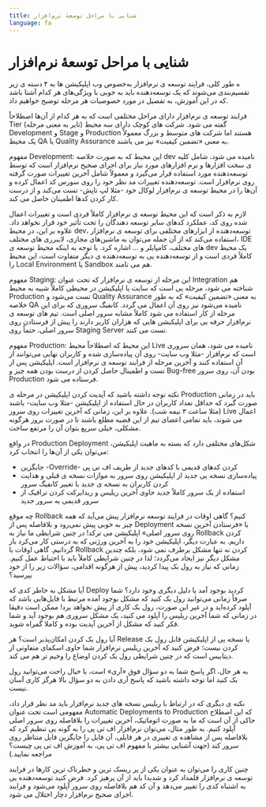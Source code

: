 ```yaml
---
title: شنایی با مراحل توسعهٔ نرم‌افزار
language: fa
---
```


# شنایی با مراحل توسعهٔ نرم‌افزار

ه طور کلی، فرایند توسعه ی نرم‌افزار به‌خصوص وب اپلیکیشن ها به ۴ دسته ی زیر تقسیم‌بندی می‌شوند که یک توسعه‌دهنده باید به خوبی با ویژگی‌های هر کدام آشنا باشد که در این آموزش، به تفصیل در مورد خصوصیات هر مرحله توضیح خواهیم داد.

فرایند توسعه ی نرم‌افزار دارای مراحل مختلفی است که به هر کدام از آن‌ها اصطلاحاً Tier (تایر به معنی مرحله) گفته می شود. شرکت های کوچک دارای سه محیط Development و Stage و Production هستند اما شرکت های متوسط و بزرگ معمولاً یک محیط QA یا Quality Assurance به معنی «تضمین کیفیت» نیز می باشند.

مفهوم Development: این محیط که به صورت خلاصه dev نامیده می شود، شامل کلیه ی سخت افزارها و نرم افزارهای مورد نیاز برای اجرای صحیح نرم‌افزار است که توسط توسعه‌دهنده مورد استفاده قرار می‌گیرد و معمولاً شامل آخرین تغییرات صورت گرفته روی نرم‌افزار است. توسعه‌دهنده تغییرات مد نظر خود را روی سورس کد اعمال کرده و آن‌ها را در محیط توسعه ی نرم‌افزار لوکال خود -مثلا لپ تاپش- تست می‌کند و از درست کار کردن کدها اطمینان حاصل می کند.

لازم به ذکر است که این محیط توسعه ی نرم‌افزار کاملاً فردی است و تغییرات اعمال شده روی کد، عملکرد کدهای سایر توسعه دهندگان را تحت تأثیر خود قرار نخواهد داد. علاوه بر این، در محیط dev، توسعه‌دهنده از ابزارهای مختلفی برای توسعه ی نرم‌افزار استفاده می‌کند که از آن جمله می‌توان به ماشین‌های مجازی، لایبرری های مختلف، IDE های مختلف، کامپایلر و … اشاره کرد. با توجه به اینکه محیط توسعه ی dev یک محیط کاملاً فردی است و از توسعه‌دهنده یی به توسعه‌دهنده ی دیگر متفاوت است، این محیط را Local Environment یا Sandbox هم می نامند.

مفهوم Staging: این مرحله از توسعه ی نرم‌افزار که تحت عنوان Integration هم شناخته می شود، مرحله یی است که سایت یا اپلیکیشن در محیطی کاملاً شبیه به محیط Production تست می‌شود و Quality Assurance به معنی «تضمین کیفیت» که به طور خلاصه QA نامیده می‌شود نیز روی آن اعمال می گردد. کانفیگ سروری که برای این مرحله از کار استفاده می شود کاملاً مشابه سرور اصلی است. تیم های توسعه ی نرم‌افزار حرفه یی برای اپلیکیشن هایی که هزاران کاربر دارند را پیش از فرستادن روی سرور اصلی، حتماً روی Staging Server تست می کنند.

مفهوم Production: این محیط که اصطلاحاً محیط Live نامیده می شود، همان سروری است که نرم‌افزار -مثلا وب سایت- روی آن پیاده‌سازی شده و کاربران نهایی می‌توانند از آن استفاده کنند و آخرین مرحله از فرایند توسعه ی نرم‌افزار است.
اپلیکیشن پس از تست و اطمینال حاصل کردن از درست بودن همه چیز و Bug-free بودن آن، روی سرور Production فرستاده می شود.

نکته توجه داشته باشید که آپدیت کردن اپلیکیشن در مرحله ی Production باید در زمانی صورت گیرد که حداقل تعداد کاربران در حال استفاده از اپلیکیشن -مثلا وب سایت- باشند (مثلا ساعت ۳ نیمه شب). علاوه بر این، زمانی که آخرین تغییرات روی سرور Live اعمال می شوند، باید تمامی اعضای تیم از این قضیه مطلع باشند تا در صورت بروز هرگونه مشکلی، خیلی سریع بتوان آن را مرتفع ساخت.

در واقع Production Deployment شکل‌های مختلفی دارد که بسته به ماهیت اپلیکیشن، می‌توان یکی از آن‌ها را انتخاب کرد:
- جایگزین -Override- کردن کدهای قدیمی با کدهای جدید از طریف اف تی پی
- پیاده‌سازی نسخه یی جدید از اپلیکیشن روی سرور به موازات نسخه ی قبلی و هدایت کردن کاربران به نسخه ی جدید با تغییر کانفیگ سرور
- استفاده از یک سرور کاملاً جدید حاوی آخرین ریلیس و ریدایرکت کردن ترافیک از سرور قدیمی به سرور جدید

چه موقع Rollback کنیم؟
گاهی اوقات در فرایند توسعه نرم‌افزار پیش می‌آید که همه چیز به خوبی پیش نمی‌رود و بلافاصله پس از Deployment یا «فرستادن آخرین نسخه روی سرور اصلی» اپلیکیشن می ترکد! در چنین شرایطی ما نیاز به Rollback کردن داریم. به عبارت دیگر، اپلیکیشن خود را به آخرین ورژنی که به درستی کار می‌کرد باز گردانیم. گاهی اوقات با Rollback کردن نه تنها مشکل برطرف نمی شود، بلکه چندین مشکل دیگر نیز ایجاد می‌گردد؛ لذا در چنین شرایطی کاملاً باید با احتیاط عمل کنیم. زمانی که نیاز به رول بک پیدا کردید، پیش از هرگونه اقدامی، سؤالات زیر را از خود بپرسید؟

آیا مشکل به خاطر کدی که Deploy کردید بوجود آمد یا دلیل دیگری وجود دارد؟ شما صرفاً زمانی می‌توانید رول بک کنید که مشکل بوجود آمده مرتبط با فایل‌هایی باشد که آپلود کرده‌اید و در غیر این صورت، رول بک کاری از پیش نخواهد برد! ممکن است دقیقا در زمانی که شما آخرین ریلیس را آپلود می کنید، یک مشکل سروری هم بوجود آید و شما فکر کنید که مشکل از آخرین آپدیت بوده و کاملا گمراه شوید.

آیا رول بک کردن امکان‌پذیر است؟ هر Release یا نسخه یی از اپلیکیشن قابل رول بک کردن نیست؛ فرض کنید که آخرین ریلیس نرم‌افزار شما حاوی اسکمای متفاوتی از دیتابیس است که در چنین شرایطی رول بک کردن اوضاع را وخیم تر هم می کند.

به هر حال، اگر پاسخ شما به دو سؤال فوق «آری» است، با خیال راحت می‌توانید رول بک کنید اما توجه داشته باشید که پاسخ آری دادن به دو سؤال بالا هرگز کاری آسان نیست.

نکته ی دیگری که در ارتباط با ریلیس نسخه های جدید نرم‌افزار باید مد نظر قرار داد، مفهومی است تحت عنوان Automatic Deployments to Production که این اصطلاح حاکی از آن است که ما به صورت اتوماتیک، آخرین تغییرات را بلافاصله روی سرور اصلی آپلود کنیم. به طور مثال، می‌توان نرم‌افزار اف تی پی را به گونه یی تنظیم کرد که بلافاصله پس از مشاهده ی تغییری در هر فایلی، آن فایل را جایگزین فایل متناظر روی سرور کند (جهت آشنایی بیشتر با مفهوم اف تی پی، به آموزش اف تی پی چیست؟ مراجعه نمایید.)

چنین کاری را می‌توان به عنوان یکی از پر ریسک ترین و خطرناک ترین کارها در فرایند توسعه ی نرم‌افزار قلمداد کرد و شدیدا باید از آن پرهیز کرد. فرض کنید توسعه‌دهنده یی به اشتباه کدی را تغییر می‌دهد و آن کد هم بلافاصله روی سرور آپلود می‌شود و فرایند اجرای صحیح نرم‌افزار دچار اختلال می شود.
